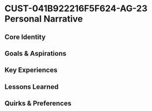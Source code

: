 # CUST-041B922216F5F624-AG-23 Personal Narrative

## Core Identity

## Goals & Aspirations

## Key Experiences

## Lessons Learned

## Quirks & Preferences

